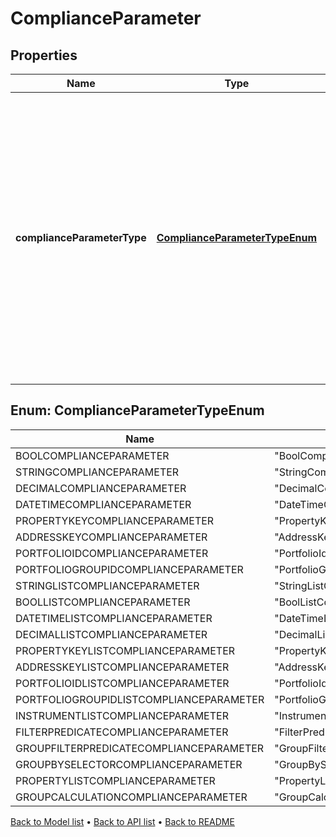 

# ComplianceParameter


## Properties

| Name | Type | Description | Notes |
|------------ | ------------- | ------------- | -------------|
|**complianceParameterType** | [**ComplianceParameterTypeEnum**](#ComplianceParameterTypeEnum) | The parameter type. The available values are: BoolComplianceParameter, StringComplianceParameter, DecimalComplianceParameter, DateTimeComplianceParameter, PropertyKeyComplianceParameter, AddressKeyComplianceParameter, PortfolioIdComplianceParameter, PortfolioGroupIdComplianceParameter, StringListComplianceParameter, BoolListComplianceParameter, DateTimeListComplianceParameter, DecimalListComplianceParameter, PropertyKeyListComplianceParameter, AddressKeyListComplianceParameter, PortfolioIdListComplianceParameter, PortfolioGroupIdListComplianceParameter, InstrumentListComplianceParameter, FilterPredicateComplianceParameter, GroupFilterPredicateComplianceParameter, GroupBySelectorComplianceParameter, PropertyListComplianceParameter, GroupCalculationComplianceParameter |  |



## Enum: ComplianceParameterTypeEnum

| Name | Value |
|---- | -----|
| BOOLCOMPLIANCEPARAMETER | &quot;BoolComplianceParameter&quot; |
| STRINGCOMPLIANCEPARAMETER | &quot;StringComplianceParameter&quot; |
| DECIMALCOMPLIANCEPARAMETER | &quot;DecimalComplianceParameter&quot; |
| DATETIMECOMPLIANCEPARAMETER | &quot;DateTimeComplianceParameter&quot; |
| PROPERTYKEYCOMPLIANCEPARAMETER | &quot;PropertyKeyComplianceParameter&quot; |
| ADDRESSKEYCOMPLIANCEPARAMETER | &quot;AddressKeyComplianceParameter&quot; |
| PORTFOLIOIDCOMPLIANCEPARAMETER | &quot;PortfolioIdComplianceParameter&quot; |
| PORTFOLIOGROUPIDCOMPLIANCEPARAMETER | &quot;PortfolioGroupIdComplianceParameter&quot; |
| STRINGLISTCOMPLIANCEPARAMETER | &quot;StringListComplianceParameter&quot; |
| BOOLLISTCOMPLIANCEPARAMETER | &quot;BoolListComplianceParameter&quot; |
| DATETIMELISTCOMPLIANCEPARAMETER | &quot;DateTimeListComplianceParameter&quot; |
| DECIMALLISTCOMPLIANCEPARAMETER | &quot;DecimalListComplianceParameter&quot; |
| PROPERTYKEYLISTCOMPLIANCEPARAMETER | &quot;PropertyKeyListComplianceParameter&quot; |
| ADDRESSKEYLISTCOMPLIANCEPARAMETER | &quot;AddressKeyListComplianceParameter&quot; |
| PORTFOLIOIDLISTCOMPLIANCEPARAMETER | &quot;PortfolioIdListComplianceParameter&quot; |
| PORTFOLIOGROUPIDLISTCOMPLIANCEPARAMETER | &quot;PortfolioGroupIdListComplianceParameter&quot; |
| INSTRUMENTLISTCOMPLIANCEPARAMETER | &quot;InstrumentListComplianceParameter&quot; |
| FILTERPREDICATECOMPLIANCEPARAMETER | &quot;FilterPredicateComplianceParameter&quot; |
| GROUPFILTERPREDICATECOMPLIANCEPARAMETER | &quot;GroupFilterPredicateComplianceParameter&quot; |
| GROUPBYSELECTORCOMPLIANCEPARAMETER | &quot;GroupBySelectorComplianceParameter&quot; |
| PROPERTYLISTCOMPLIANCEPARAMETER | &quot;PropertyListComplianceParameter&quot; |
| GROUPCALCULATIONCOMPLIANCEPARAMETER | &quot;GroupCalculationComplianceParameter&quot; |



[Back to Model list](../README.md#documentation-for-models) &#8226; [Back to API list](../README.md#documentation-for-api-endpoints) &#8226; [Back to README](../README.md)


